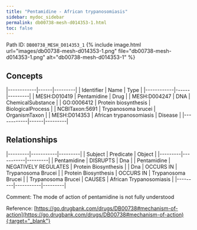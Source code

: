 ```yaml
---
title: "Pentamidine - African trypanosomiasis"
sidebar: mydoc_sidebar
permalink: db00738-mesh-d014353-1.html
toc: false 
---
```



Path ID: `DB00738_MESH_D014353_1`
{% include image.html url="images/db00738-mesh-d014353-1.png" file="db00738-mesh-d014353-1.png" alt="db00738-mesh-d014353-1" %}

## Concepts

|------------|------|---------|
| Identifier | Name | Type    |
|------------|------|---------|
| MESH:D010419 | Pentamidine | Drug |
| MESH:D004247 | DNA | ChemicalSubstance |
| GO:0006412 | Protein biosynthesis | BiologicalProcess |
| NCBITaxon:5691 | Trypanosoma brucei | OrganismTaxon |
| MESH:D014353 | African trypanosomiasis | Disease |
|------------|------|---------|

## Relationships

|---------|-----------|---------|
| Subject | Predicate | Object  |
|---------|-----------|---------|
| Pentamidine | DISRUPTS | Dna |
| Pentamidine | NEGATIVELY REGULATES | Protein Biosynthesis |
| Dna | OCCURS IN | Trypanosoma Brucei |
| Protein Biosynthesis | OCCURS IN | Trypanosoma Brucei |
| Trypanosoma Brucei | CAUSES | African Trypanosomiasis |
|---------|-----------|---------|

Comment: The mode of action of pentamidine is not fully understood

Reference: [https://go.drugbank.com/drugs/DB00738#mechanism-of-action](https://go.drugbank.com/drugs/DB00738#mechanism-of-action){:target="_blank"}